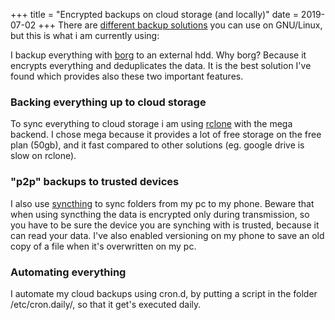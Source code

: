 +++
title = "Encrypted backups on cloud storage (and locally)"
date = 2019-07-02
+++
There are [different backup solutions][0] you can use on GNU/Linux, but this is what i
am currently using:

I backup everything with [borg][1] to an external hdd.
Why borg? Because it encrypts everything and deduplicates the data. It is the best solution 
I've found which provides also these two important features.

### Backing everything up to cloud storage
To sync everything to cloud storage i am using [rclone][2] with the mega backend.
I chose mega because it provides a lot of free storage on the free plan (50gb), and it fast
compared to other solutions (eg. google drive is slow on rclone).

### "p2p" backups to trusted devices
I also use [syncthing][3] to sync folders from my pc to my phone.
Beware that when using syncthing the data is encrypted only during transmission,
so you have to be sure the device you are synching with is trusted, because it can read
your data.
I've also enabled versioning on my phone to save an old copy of a file when it's overwritten
on my pc.

### Automating everything
I automate my cloud backups using cron.d, by putting a script in the folder /etc/cron.daily/,
so that it get's executed daily.

[0]: https://wiki.archlinux.org/index.php/Synchronization_and_backup_programs
[1]: https://www.borgbackup.org/
[2]: https://rlcone.org
[3]: https://syncthing.net
